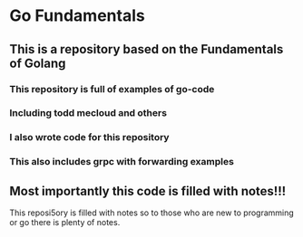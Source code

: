 # Go Fundamentals

## This is a repository based on the Fundamentals of Golang

### This repository is full of examples of go-code
### Including todd mecloud and others
### I also wrote code for this repository
### This also includes grpc with forwarding examples

## Most importantly this code is filled with notes!!!
This reposi5ory is filled with notes so to those who are new to programming or go 
there is plenty of notes.

